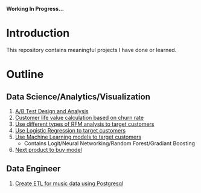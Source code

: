<b>Working In Progress...</b>




# Introduction
 This repository contains meaningful projects I have done or learned.
 
 # Outline
 ## Data Science/Analytics/Visualization
 1. [A/B Test Design and Analysis](AB_design)
 2. [Customer life value calculation based on churn rate](customer_life_value)
 3. [Use different types of RFM analysis to target customers](RFM_analysis)
 4. [Use Logistic Regression to target customers](Logistic_regression_advertising)
 5. [Use Machine Learning models to target customers](machine_learning_target)
    - Contains Logit/Neural Networking/Random Forest/Gradiant Boosting
 6. [Next product to buy model](next_product_to_buy)
 
 ## Data Engineer
 1. [Create ETL for music data using Postgresql ](Music_Postgres_ETL)
